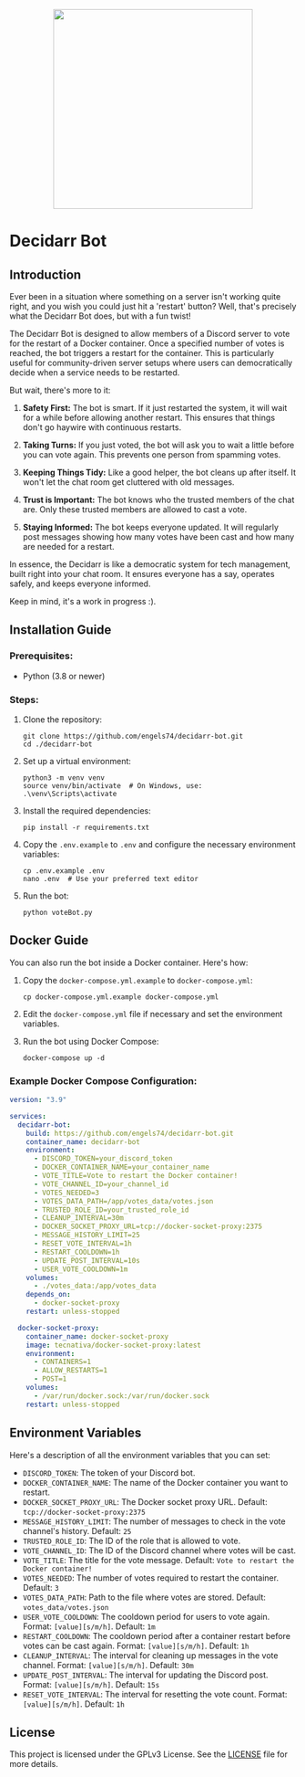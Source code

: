 <p align="center">
  <img src="https://i.imgur.com/60D4s3Q.png" width="350">
</p>

# Decidarr Bot

## Introduction
Ever been in a situation where something on a server isn't working quite right, and you wish you could just hit a 'restart' button? Well, that's precisely what the Decidarr Bot does, but with a fun twist!

The Decidarr Bot is designed to allow members of a Discord server to vote for the restart of a Docker container. Once a specified number of votes is reached, the bot triggers a restart for the container. This is particularly useful for community-driven server setups where users can democratically decide when a service needs to be restarted.

But wait, there's more to it:

1. **Safety First:** The bot is smart. If it just restarted the system, it will wait for a while before allowing another restart. This ensures that things don't go haywire with continuous restarts.

2. **Taking Turns:** If you just voted, the bot will ask you to wait a little before you can vote again. This prevents one person from spamming votes.

3. **Keeping Things Tidy:** Like a good helper, the bot cleans up after itself. It won't let the chat room get cluttered with old messages.

4. **Trust is Important:** The bot knows who the trusted members of the chat are. Only these trusted members are allowed to cast a vote.

5. **Staying Informed:** The bot keeps everyone updated. It will regularly post messages showing how many votes have been cast and how many are needed for a restart.

In essence, the Decidarr is like a democratic system for tech management, built right into your chat room. It ensures everyone has a say, operates safely, and keeps everyone informed. 

Keep in mind, it's a work in progress :).

## Installation Guide

### Prerequisites:
- Python (3.8 or newer)

### Steps:

1. Clone the repository:
   ```
   git clone https://github.com/engels74/decidarr-bot.git
   cd ./decidarr-bot
   ```

2. Set up a virtual environment:
   ```
   python3 -m venv venv
   source venv/bin/activate  # On Windows, use: .\venv\Scripts\activate
   ```

3. Install the required dependencies:
   ```
   pip install -r requirements.txt
   ```

4. Copy the `.env.example` to `.env` and configure the necessary environment variables:
   ```
   cp .env.example .env
   nano .env  # Use your preferred text editor
   ```

5. Run the bot:
   ```
   python voteBot.py
   ```

## Docker Guide

You can also run the bot inside a Docker container. Here's how:

1. Copy the `docker-compose.yml.example` to `docker-compose.yml`:
   ```
   cp docker-compose.yml.example docker-compose.yml
   ```

2. Edit the `docker-compose.yml` file if necessary and set the environment variables.

3. Run the bot using Docker Compose:
   ```
   docker-compose up -d
   ```

### Example Docker Compose Configuration:

```yaml
version: "3.9"

services:
  decidarr-bot:
    build: https://github.com/engels74/decidarr-bot.git
    container_name: decidarr-bot
    environment:
      - DISCORD_TOKEN=your_discord_token
      - DOCKER_CONTAINER_NAME=your_container_name
      - VOTE_TITLE=Vote to restart the Docker container!
      - VOTE_CHANNEL_ID=your_channel_id
      - VOTES_NEEDED=3
      - VOTES_DATA_PATH=/app/votes_data/votes.json
      - TRUSTED_ROLE_ID=your_trusted_role_id
      - CLEANUP_INTERVAL=30m
      - DOCKER_SOCKET_PROXY_URL=tcp://docker-socket-proxy:2375
      - MESSAGE_HISTORY_LIMIT=25
      - RESET_VOTE_INTERVAL=1h
      - RESTART_COOLDOWN=1h
      - UPDATE_POST_INTERVAL=10s
      - USER_VOTE_COOLDOWN=1m
    volumes:
      - ./votes_data:/app/votes_data
    depends_on:
      - docker-socket-proxy
    restart: unless-stopped

  docker-socket-proxy:
    container_name: docker-socket-proxy
    image: tecnativa/docker-socket-proxy:latest
    environment:
      - CONTAINERS=1
      - ALLOW_RESTARTS=1
      - POST=1
    volumes:
      - /var/run/docker.sock:/var/run/docker.sock
    restart: unless-stopped

```

## Environment Variables

Here's a description of all the environment variables that you can set:

- `DISCORD_TOKEN`: The token of your Discord bot.
- `DOCKER_CONTAINER_NAME`: The name of the Docker container you want to restart.
- `DOCKER_SOCKET_PROXY_URL`: The Docker socket proxy URL. Default: `tcp://docker-socket-proxy:2375`
- `MESSAGE_HISTORY_LIMIT`: The number of messages to check in the vote channel's history. Default: `25`
- `TRUSTED_ROLE_ID`: The ID of the role that is allowed to vote.
- `VOTE_CHANNEL_ID`: The ID of the Discord channel where votes will be cast.
- `VOTE_TITLE`: The title for the vote message. Default: `Vote to restart the Docker container!`
- `VOTES_NEEDED`: The number of votes required to restart the container. Default: `3`
- `VOTES_DATA_PATH`: Path to the file where votes are stored. Default: `votes_data/votes.json`
- `USER_VOTE_COOLDOWN`: The cooldown period for users to vote again. Format: `[value][s/m/h]`. Default: `1m`
- `RESTART_COOLDOWN`: The cooldown period after a container restart before votes can be cast again. Format: `[value][s/m/h]`. Default: `1h`
- `CLEANUP_INTERVAL`: The interval for cleaning up messages in the vote channel. Format: `[value][s/m/h]`. Default: `30m`
- `UPDATE_POST_INTERVAL`: The interval for updating the Discord post. Format: `[value][s/m/h]`. Default: `15s`
- `RESET_VOTE_INTERVAL`: The interval for resetting the vote count. Format: `[value][s/m/h]`. Default: `1h`

## License

This project is licensed under the GPLv3 License. See the [LICENSE](LICENSE) file for more details.
